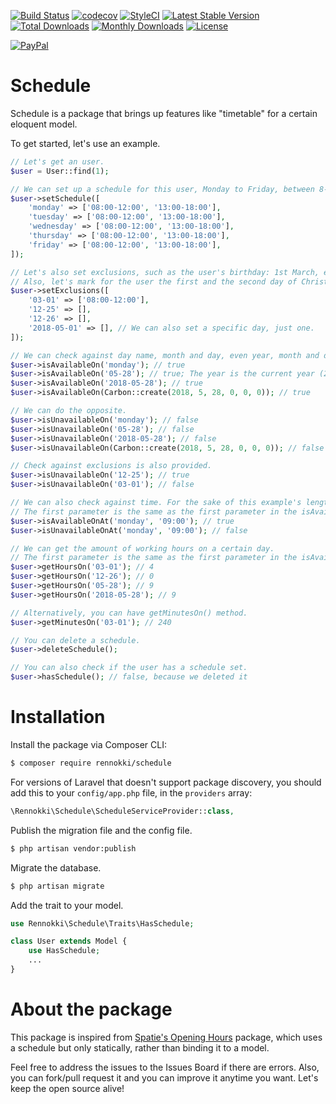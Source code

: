 [![Build Status](https://travis-ci.org/rennokki/schedule.svg?branch=master)](https://travis-ci.org/rennokki/schedule)
[![codecov](https://codecov.io/gh/rennokki/schedule/branch/master/graph/badge.svg)](https://codecov.io/gh/rennokki/schedule/branch/master)
[![StyleCI](https://github.styleci.io/repos/134363104/shield?branch=master)](https://github.styleci.io/repos/134363104)
[![Latest Stable Version](https://poser.pugx.org/rennokki/schedule/v/stable)](https://packagist.org/packages/rennokki/schedule)
[![Total Downloads](https://poser.pugx.org/rennokki/schedule/downloads)](https://packagist.org/packages/rennokki/schedule)
[![Monthly Downloads](https://poser.pugx.org/rennokki/schedule/d/monthly)](https://packagist.org/packages/rennokki/schedule)
[![License](https://poser.pugx.org/rennokki/schedule/license)](https://packagist.org/packages/rennokki/schedule)

[![PayPal](https://img.shields.io/badge/PayPal-donate-blue.svg)](https://paypal.me/rennokki)

# Schedule
Schedule is a package that brings up features like "timetable" for a certain eloquent model.

To get started, let's use an example.

```php
// Let's get an user.
$user = User::find(1);

// We can set up a schedule for this user, Monday to Friday, between 8-12 and 13-18.
$user->setSchedule([
    'monday' => ['08:00-12:00', '13:00-18:00'],
    'tuesday' => ['08:00-12:00', '13:00-18:00'],
    'wednesday' => ['08:00-12:00', '13:00-18:00'],
    'thursday' => ['08:00-12:00', '13:00-18:00'],
    'friday' => ['08:00-12:00', '13:00-18:00'],
]);

// Let's also set exclusions, such as the user's birthday: 1st March, each year, the user is working from 8 to 12 only.
// Also, let's mark for the user the first and the second day of Christmas as having no schedule.
$user->setExclusions([
    '03-01' => ['08:00-12:00'],
    '12-25' => [],
    '12-26' => [],
    '2018-05-01' => [], // We can also set a specific day, just one.
]);

// We can check against day name, month and day, even year, month and day or Carbon instance.
$user->isAvailableOn('monday'); // true
$user->isAvailableOn('05-28'); // true; The year is the current year (2018); This is monday.
$user->isAvailableOn('2018-05-28'); // true
$user->isAvailableOn(Carbon::create(2018, 5, 28, 0, 0, 0)); // true

// We can do the opposite.
$user->isUnavailableOn('monday'); // false
$user->isUnavailableOn('05-28'); // false
$user->isUnavailableOn('2018-05-28'); // false
$user->isUnavailableOn(Carbon::create(2018, 5, 28, 0, 0, 0)); // false

// Check against exclusions is also provided.
$user->isUnavailableOn('12-25'); // true
$user->isUnavailableOn('03-01'); // false

// We can also check against time. For the sake of this example's length, this works too with the exclusions.
// The first parameter is the same as the first parameter in the isAvailableOn() method.
$user->isAvailableOnAt('monday', '09:00'); // true
$user->isUnavailableOnAt('monday', '09:00'); // false

// We can get the amount of working hours on a certain day.
// The first parameter is the same as the first parameter in the isAvailableOn() method.
$user->getHoursOn('03-01'); // 4
$user->getHoursOn('12-26'); // 0
$user->getHoursOn('05-28'); // 9
$user->getHoursOn('2018-05-28'); // 9

// Alternatively, you can have getMinutesOn() method.
$user->getMinutesOn('03-01'); // 240

// You can delete a schedule.
$user->deleteSchedule();

// You can also check if the user has a schedule set.
$user->hasSchedule(); // false, because we deleted it
```

# Installation
Install the package via Composer CLI:
```bash
$ composer require rennokki/schedule
```

For versions of Laravel that doesn't support package discovery, you should add this to your `config/app.php` file, in the `providers` array:

```php
\Rennokki\Schedule\ScheduleServiceProvider::class,
```

Publish the migration file and the config file.
```bash
$ php artisan vendor:publish
```

Migrate the database.
```bash
$ php artisan migrate
```

Add the trait to your model.
```php
use Rennokki\Schedule\Traits\HasSchedule;

class User extends Model {
    use HasSchedule;
    ...
}
```

# About the package
This package is inspired from [Spatie's Opening Hours](https://github.com/spatie/opening-hours) package, which uses a schedule but only statically, rather than binding it to a model.

Feel free to address the issues to the Issues Board if there are errors. Also, you can fork/pull request it and you can improve it anytime you want. Let's keep the open source alive!
